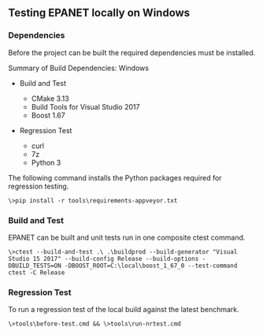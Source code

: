 ## Testing EPANET locally on Windows


### Dependencies

Before the project can be built the required dependencies must be installed.

Summary of Build Dependencies: Windows
  - Build and Test
    - CMake 3.13
    - Build Tools for Visual Studio 2017
    - Boost 1.67

  - Regression Test
    - curl
    - 7z
    - Python 3


The following command installs the Python packages required for regression testing.
```
\>pip install -r tools\requirements-appveyor.txt
```



### Build and Test

EPANET can be built and unit tests run in one composite ctest command.
```
\>ctest --build-and-test .\ .\buildprod --build-generator "Visual Studio 15 2017" --build-config Release --build-options -DBUILD_TESTS=ON -DBOOST_ROOT=C:\local\boost_1_67_0 --test-command ctest -C Release
```


### Regression Test

To run a regression test of the local build against the latest benchmark.
```
\>tools\before-test.cmd && \>tools\run-nrtest.cmd
```
